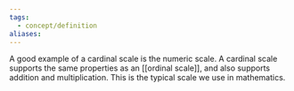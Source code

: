 ```yaml
---
tags:
  - concept/definition
aliases:
---
```

A good example of a cardinal scale is the numeric scale.
A cardinal scale supports the same properties as an [[ordinal scale]], and also supports addition and multiplication.
This is the typical scale we use in mathematics.